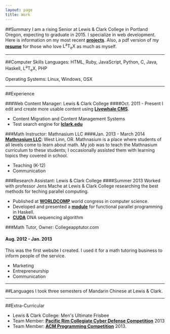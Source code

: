 ```yaml
---
layout: page
title: Work
---
```


##Summary
I am a rising Senior at Lewis & Clark College in Portland Oregon, expecting to graduate in 2015. I specialize in web development. Here is information on my most recent [**projects**](/projects). Also, a pdf version of my [**resume**](/resBen.pdf) for those who love <span class="latex">L<sup>a</sup>T<sub>e</sub>X</span> as much as myself.

---
##Computer Skills
Languages: HTML, Ruby, JavaScript, Python, C, Java, Haskell, <span class="latex">L<sup>a</sup>T<sub>e</sub>X</span>, PHP

Operating Systems: Linux, Windows, OSX

---
##Experience

###Web Content Manager: Lewis & Clark College
####Oct. 2011 - Present
I edit and create more usable content using [**Livewhale CMS**](http://livewhale.com/).

* Content Migration and Content Management Systems
* Test search engine for [**lclark.edu**](http://search.apps.lclark.edu)


###Math Instructor: Mathnasium LLC
####Jan. 2013 - March 2014
[**Mathnasium LLC**](http://mathnasium.com/westlinn): West Linn, OR. Mathnasium is a place where students of all levels come to learn about math. My job was to teach the Mathnasium curriculum to these students; I occasionally assisted them with learning topics they covered in school.

* Teaching (K-12)
* Communication

###Research Assistant: Lewis & Clark College
####Summer 2013
Worked with professor Jens Mache at Lewis & Clark College researching the best methods for teching parallel computing.

* Published at [**WORLDCOMP**](http://www.world-academy-of-science.org/) world congress in computer science.
* Developed and presented a [**module**](/haskell.pdf) for functional parallel programming in Haskell.
* [**CUDA**](/cuda.pdf) DNA sequencing algorithm

###Math Tutor, Owner: Collegeapptutor.com
#### Aug. 2012 - Jan. 2013
This was the first website I created. I used it for a math tutoring business to inform people of the service.

* Marketing
* Entrepreneurship
* Communication

---
##Languages
I took three semesters of Mandarin Chinese at Lewis & Clark.

---
##Extra-Curricular
* Lewis & Clark College: Men's Ultimate Frisbee
* Team Member: [**Pacific Rim Collegiate Cyber Defense Competition**](http://blogs.uw.edu/ciacsec/prccdc/) 2013
* Team Member: [**ACM Programming Competition**](http://en.wikipedia.org/wiki/ACM_International_Collegiate_Programming_Contest) 2013.

